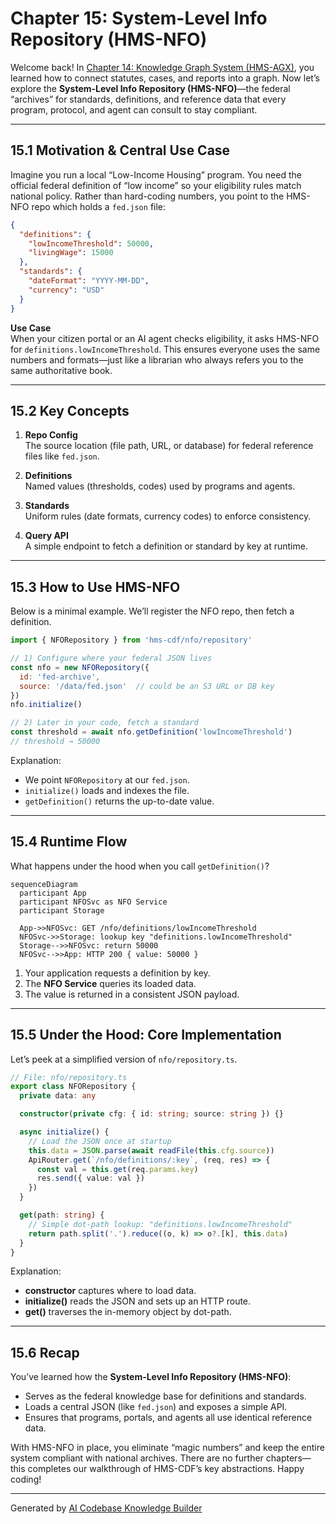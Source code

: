 # Chapter 15: System-Level Info Repository (HMS-NFO)

Welcome back! In [Chapter 14: Knowledge Graph System (HMS-AGX)](14_knowledge_graph_system__hms_agx__.md), you learned how to connect statutes, cases, and reports into a graph. Now let’s explore the **System-Level Info Repository (HMS-NFO)**—the federal “archives” for standards, definitions, and reference data that every program, protocol, and agent can consult to stay compliant.

---

## 15.1 Motivation & Central Use Case

Imagine you run a local “Low-Income Housing” program. You need the official federal definition of “low income” so your eligibility rules match national policy. Rather than hard-coding numbers, you point to the HMS-NFO repo which holds a `fed.json` file:

```json
{
  "definitions": {
    "lowIncomeThreshold": 50000,
    "livingWage": 15000
  },
  "standards": {
    "dateFormat": "YYYY-MM-DD",
    "currency": "USD"
  }
}
```

**Use Case**  
When your citizen portal or an AI agent checks eligibility, it asks HMS-NFO for `definitions.lowIncomeThreshold`. This ensures everyone uses the same numbers and formats—just like a librarian who always refers you to the same authoritative book.

---

## 15.2 Key Concepts

1. **Repo Config**  
   The source location (file path, URL, or database) for federal reference files like `fed.json`.

2. **Definitions**  
   Named values (thresholds, codes) used by programs and agents.

3. **Standards**  
   Uniform rules (date formats, currency codes) to enforce consistency.

4. **Query API**  
   A simple endpoint to fetch a definition or standard by key at runtime.

---

## 15.3 How to Use HMS-NFO

Below is a minimal example. We’ll register the NFO repo, then fetch a definition.

```js
import { NFORepository } from 'hms-cdf/nfo/repository'

// 1) Configure where your federal JSON lives
const nfo = new NFORepository({
  id: 'fed-archive',
  source: '/data/fed.json'  // could be an S3 URL or DB key
})
nfo.initialize()

// 2) Later in your code, fetch a standard
const threshold = await nfo.getDefinition('lowIncomeThreshold')
// threshold → 50000
```

Explanation:  
- We point `NFORepository` at our `fed.json`.  
- `initialize()` loads and indexes the file.  
- `getDefinition()` returns the up-to-date value.

---

## 15.4 Runtime Flow

What happens under the hood when you call `getDefinition()`?

```mermaid
sequenceDiagram
  participant App
  participant NFOSvc as NFO Service
  participant Storage

  App->>NFOSvc: GET /nfo/definitions/lowIncomeThreshold
  NFOSvc->>Storage: lookup key "definitions.lowIncomeThreshold"
  Storage-->>NFOSvc: return 50000
  NFOSvc-->>App: HTTP 200 { value: 50000 }
```

1. Your application requests a definition by key.  
2. The **NFO Service** queries its loaded data.  
3. The value is returned in a consistent JSON payload.

---

## 15.5 Under the Hood: Core Implementation

Let’s peek at a simplified version of `nfo/repository.ts`.

```ts
// File: nfo/repository.ts
export class NFORepository {
  private data: any

  constructor(private cfg: { id: string; source: string }) {}

  async initialize() {
    // Load the JSON once at startup
    this.data = JSON.parse(await readFile(this.cfg.source))
    ApiRouter.get(`/nfo/definitions/:key`, (req, res) => {
      const val = this.get(req.params.key)
      res.send({ value: val })
    })
  }

  get(path: string) {
    // Simple dot-path lookup: "definitions.lowIncomeThreshold"
    return path.split('.').reduce((o, k) => o?.[k], this.data)
  }
}
```

Explanation:  
- **constructor** captures where to load data.  
- **initialize()** reads the JSON and sets up an HTTP route.  
- **get()** traverses the in-memory object by dot-path.

---

## 15.6 Recap

You’ve learned how the **System-Level Info Repository (HMS-NFO)**:

- Serves as the federal knowledge base for definitions and standards.  
- Loads a central JSON (like `fed.json`) and exposes a simple API.  
- Ensures that programs, portals, and agents all use identical reference data.

With HMS-NFO in place, you eliminate “magic numbers” and keep the entire system compliant with national archives. There are no further chapters—this completes our walkthrough of HMS-CDF’s key abstractions. Happy coding!

---

Generated by [AI Codebase Knowledge Builder](https://github.com/The-Pocket/Tutorial-Codebase-Knowledge)